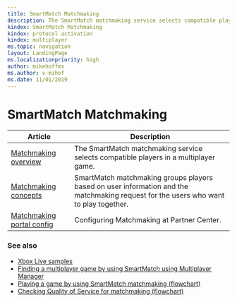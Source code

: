 ```yaml
---
title: SmartMatch Matchmaking
description: The SmartMatch matchmaking service selects compatible players in a multiplayer game.
kindex: SmartMatch Matchmaking
kindex: protocol activation
kindex: multiplayer
ms.topic: navigation
layout: LandingPage
ms.localizationpriority: high
author: mikehoffms
ms.author: v-mihof
ms.date: 11/01/2019
---
```


# SmartMatch Matchmaking

| Article | Description |
|---------|-------------|
| [Matchmaking overview](live-matchmaking-overview.md) | The SmartMatch matchmaking service selects compatible players in a multiplayer game. |
| [Matchmaking concepts](concepts/live-matchmaking-concepts-nav.md) | SmartMatch matchmaking groups players based on user information and the matchmaking request for the users who want to play together. |
| [Matchmaking portal config](config/live-matchmaking-config-nav.md) | Configuring Matchmaking at Partner Center. |


### See also

* [Xbox Live samples](../../general/samples/live-samples.md)
* [Finding a multiplayer game by using SmartMatch using Multiplayer Manager](../mpm/how-to/live-play-multiplayer-with-matchmaking.md)
* [Playing a game by using SmartMatch matchmaking (flowchart)](../mpm/concepts/flowcharts/live-mpm-play-with-smartmatch-matchmaking.md)
* [Checking Quality of Service for matchmaking (flowchart)](../mpm/concepts/flowcharts/live-mpm-use-matchmaking-and-qos.md)
